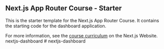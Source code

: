 ## Next.js App Router Course - Starter

This is the starter template for the Next.js App Router Course. It contains the starting code for the dashboard application.

For more information, see the [course curriculum](https://nextjs.org/learn) on the Next.js Website.
n e x t j s - d a s h b o a r d  
 #   n e x t j s - d a s h b o a r d  
 